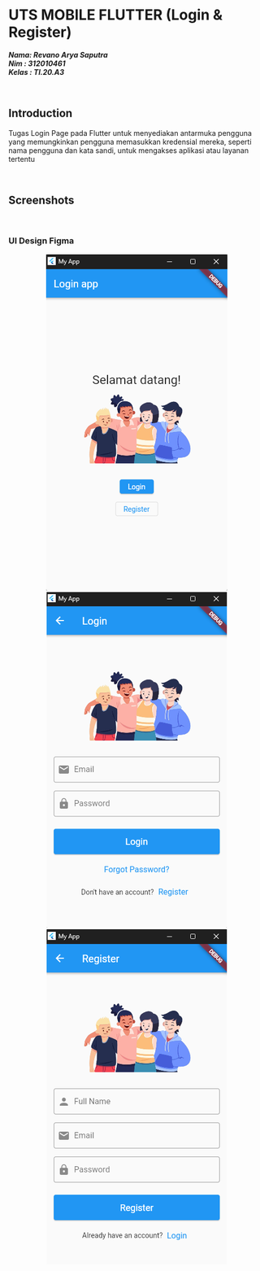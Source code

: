 # UTS MOBILE FLUTTER (Login & Register)

**_Nama: Revano Arya Saputra_** <br/>
**_Nim : 312010461_** <br/>
**_Kelas : TI.20.A3_** <br/>

<br>

## Introduction

Tugas Login Page pada Flutter untuk menyediakan antarmuka pengguna yang memungkinkan pengguna memasukkan kredensial mereka, seperti nama pengguna dan kata sandi, untuk mengakses aplikasi atau layanan tertentu

<br>

## Screenshots

<br>

### UI Design Figma

<div align="center">
  <img src="./assets/ss/welcome.png" alt="welcome" >
  <img src="./assets/ss/login.png" alt="login" >
  <img src="./assets/ss/register.png" alt="regist" >
</div>
